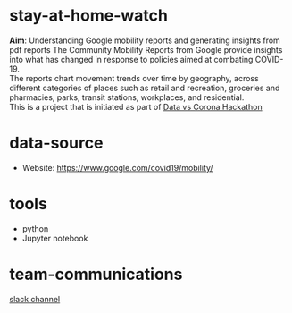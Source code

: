 # stay-at-home-watch
__Aim__: Understanding Google mobility reports and generating insights from pdf reports
The Community Mobility Reports from Google provide insights into what has changed in response to policies aimed at combating COVID-19.   
The reports chart movement trends over time by geography, across different categories of places such as retail and recreation, groceries and pharmacies, parks, transit stations, workplaces, and residential.  
This is a project that is initiated as part of [Data vs Corona Hackathon](https://www.datavscorona.com/)  

# data-source
- Website: https://www.google.com/covid19/mobility/

# tools
- python  
- Jupyter notebook  

# team-communications
[slack channel](https://join.slack.com/t/datavscoronaworkspace/shared_invite/zt-dbh4ojkx-OR3w9EDVJEJqawDY7OO5_Q)
